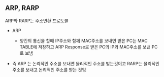 ## ARP, RARP
ARP와 RARP는 주소변환 프로토콜

* ARP
    * 양간의 통신을 할때 IP주소와 함께 MAC주소를 보내면 받은 PC는 MAC TABLE에 저장하고 ARP Response로 받은 PC의 IP와 MAC주소를 보낸 PC로 보냄

* 즉 ARP 는 논리적인 주소를 보내면 물리적인 주소를 받는것이고 RARP는 물리적인 주소를 보내고 논리적인 주소를 받는 것임